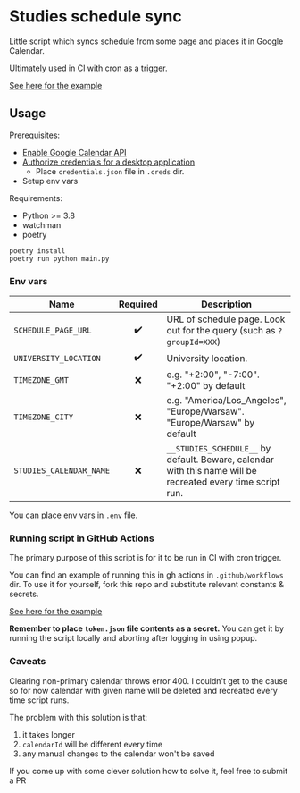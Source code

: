 # Studies schedule sync

Little script which syncs schedule from some page and places it in Google Calendar. 

Ultimately used in CI with cron as a trigger.

[See here for the example](.github/workflows/sync_with_gcal.yml) 

## Usage

Prerequisites:
* [Enable Google Calendar API](https://developers.google.com/calendar/api/quickstart/python#enable_the_api)
* [Authorize credentials for a desktop application](https://developers.google.com/calendar/api/quickstart/python#authorize_credentials_for_a_desktop_application)
  * Place `credentials.json` file in `.creds` dir.
* Setup env vars

Requirements:
* Python >= 3.8
* watchman
* poetry


```shell
poetry install
poetry run python main.py
```

### Env vars

| Name | Required | Description |
| - | :-: | - |
| `SCHEDULE_PAGE_URL` | :heavy_check_mark: | URL of schedule page. Look out for the query (such as `?groupId=XXX`) |
| `UNIVERSITY_LOCATION` | :heavy_check_mark: | University location. |
| `TIMEZONE_GMT` | :x: | e.g. "+2:00", "-7:00". "+2:00" by default |
| `TIMEZONE_CITY` | :x: | e.g. "America/Los_Angeles", "Europe/Warsaw". "Europe/Warsaw" by default |
| `STUDIES_CALENDAR_NAME` | :x: | `__STUDIES_SCHEDULE__` by default. Beware, calendar with this name will be recreated every time script run. |

You can place env vars in `.env` file.

### Running script in GitHub Actions

The primary purpose of this script is for it to be run in CI with cron trigger.

You can find an example of running this in gh actions in `.github/workflows` dir. 
To use it for yourself, fork this repo and substitute relevant constants & secrets.

[See here for the example](.github/workflows/sync_with_gcal.yml) 

**Remember to place `token.json` file contents as a secret.**
You can get it by running the script locally and aborting after logging in using popup.

### Caveats

Clearing non-primary calendar throws error 400. I couldn't get to the cause so for now calendar with given name will be deleted and recreated every time script runs.

The problem with this solution is that: 
1. it takes longer
2. `calendarId` will be different every time
3. any manual changes to the calendar won't be saved

If you come up with some clever solution how to solve it, feel free to submit a PR